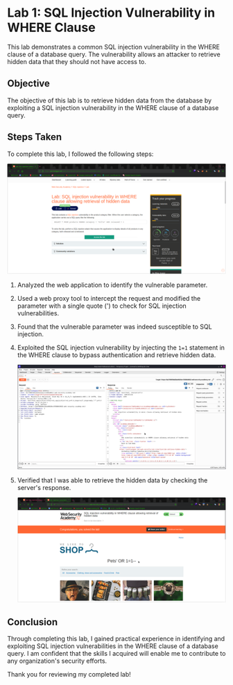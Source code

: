 # Lab 1: SQL Injection Vulnerability in WHERE Clause

This lab demonstrates a common SQL injection vulnerability in the WHERE clause of a database query. The vulnerability allows an attacker to retrieve hidden data that they should not have access to.

## Objective

The objective of this lab is to retrieve hidden data from the database by exploiting a SQL injection vulnerability in the WHERE clause of a database query.

## Steps Taken

To complete this lab, I followed the following steps:
   
   ![Lab](./screenshot/lab1.png)

1. Analyzed the web application to identify the vulnerable parameter.

2. Used a web proxy tool to intercept the request and modified the parameter with a single quote (') to check for SQL injection vulnerabilities.

3. Found that the vulnerable parameter was indeed susceptible to SQL injection.
   
4. Exploited the SQL injection vulnerability by injecting the `1=1` statement in the WHERE clause to bypass authentication and retrieve hidden data.

   ![Step 4 Screenshot](./screenshot/lab-1-proxy-repeater.png)

5. Verified that I was able to retrieve the hidden data by checking the server's response.

   ![Step 5 Screenshot](./screenshot/lab-solved.png)

## Conclusion

Through completing this lab, I gained practical experience in identifying and exploiting SQL injection vulnerabilities in the WHERE clause of a database query. I am confident that the skills I acquired will enable me to contribute to any organization's security efforts.

Thank you for reviewing my completed lab!
